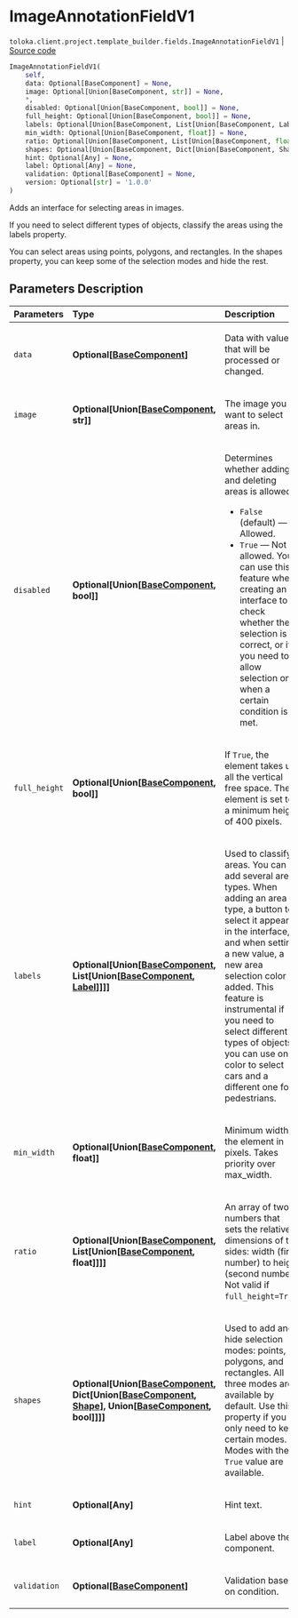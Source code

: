# ImageAnnotationFieldV1
`toloka.client.project.template_builder.fields.ImageAnnotationFieldV1` | [Source code](https://github.com/Toloka/toloka-kit/blob/v1.1.3/src/client/project/template_builder/fields.py#L248)

```python
ImageAnnotationFieldV1(
    self,
    data: Optional[BaseComponent] = None,
    image: Optional[Union[BaseComponent, str]] = None,
    *,
    disabled: Optional[Union[BaseComponent, bool]] = None,
    full_height: Optional[Union[BaseComponent, bool]] = None,
    labels: Optional[Union[BaseComponent, List[Union[BaseComponent, Label]]]] = None,
    min_width: Optional[Union[BaseComponent, float]] = None,
    ratio: Optional[Union[BaseComponent, List[Union[BaseComponent, float]]]] = None,
    shapes: Optional[Union[BaseComponent, Dict[Union[BaseComponent, Shape], Union[BaseComponent, bool]]]] = None,
    hint: Optional[Any] = None,
    label: Optional[Any] = None,
    validation: Optional[BaseComponent] = None,
    version: Optional[str] = '1.0.0'
)
```

Adds an interface for selecting areas in images.


If you need to select different types of objects, classify the areas using the labels property.

You can select areas using points, polygons, and rectangles. In the shapes property, you can keep some of the
selection modes and hide the rest.

## Parameters Description

| Parameters | Type | Description |
| :----------| :----| :-----------|
`data`|**Optional\[[BaseComponent](toloka.client.project.template_builder.base.BaseComponent.md)\]**|<p>Data with values that will be processed or changed.</p>
`image`|**Optional\[Union\[[BaseComponent](toloka.client.project.template_builder.base.BaseComponent.md), str\]\]**|<p>The image you want to select areas in.</p>
`disabled`|**Optional\[Union\[[BaseComponent](toloka.client.project.template_builder.base.BaseComponent.md), bool\]\]**|<p>Determines whether adding and deleting areas is allowed:</p> <ul> <li>`False` (default) — Allowed.</li> <li>`True` — Not allowed. You can use this feature when creating an interface to check whether the selection is correct, or if you need to allow selection only when a certain condition is met.</li> </ul>
`full_height`|**Optional\[Union\[[BaseComponent](toloka.client.project.template_builder.base.BaseComponent.md), bool\]\]**|<p>If `True`, the element takes up all the vertical free space. The element is set to a minimum height of 400 pixels.</p>
`labels`|**Optional\[Union\[[BaseComponent](toloka.client.project.template_builder.base.BaseComponent.md), List\[Union\[[BaseComponent](toloka.client.project.template_builder.base.BaseComponent.md), [Label](toloka.client.project.template_builder.fields.ImageAnnotationFieldV1.Label.md)\]\]\]\]**|<p>Used to classify areas. You can add several area types. When adding an area type, a button to select it appears in the interface, and when setting a new value, a new area selection color is added. This feature is instrumental if you need to select different types of objects: you can use one color to select cars and a different one for pedestrians.</p>
`min_width`|**Optional\[Union\[[BaseComponent](toloka.client.project.template_builder.base.BaseComponent.md), float\]\]**|<p>Minimum width of the element in pixels. Takes priority over max_width.</p>
`ratio`|**Optional\[Union\[[BaseComponent](toloka.client.project.template_builder.base.BaseComponent.md), List\[Union\[[BaseComponent](toloka.client.project.template_builder.base.BaseComponent.md), float\]\]\]\]**|<p>An array of two numbers that sets the relative dimensions of the sides: width (first number) to height (second number). Not valid if `full_height=True`.</p>
`shapes`|**Optional\[Union\[[BaseComponent](toloka.client.project.template_builder.base.BaseComponent.md), Dict\[Union\[[BaseComponent](toloka.client.project.template_builder.base.BaseComponent.md), [Shape](toloka.client.project.template_builder.fields.ImageAnnotationFieldV1.Shape.md)\], Union\[[BaseComponent](toloka.client.project.template_builder.base.BaseComponent.md), bool\]\]\]\]**|<p>Used to add and hide selection modes: points, polygons, and rectangles. All three modes are available by default. Use this property if you only need to keep certain modes. Modes with the `True` value are available.</p>
`hint`|**Optional\[Any\]**|<p>Hint text.</p>
`label`|**Optional\[Any\]**|<p>Label above the component.</p>
`validation`|**Optional\[[BaseComponent](toloka.client.project.template_builder.base.BaseComponent.md)\]**|<p>Validation based on condition.</p>
